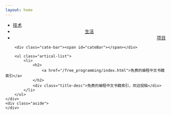 ```yaml
---
layout: home
---
```


<div class="index-content project">
    <div class="section">
        <ul class="artical-cate">
            <li><a href="/"><span>技术</span></a></li>
            <li style="text-align:center"><a href="/opinion"><span>生活</span></a></li>
            <li class="on" style="text-align:right"><a href="/project"><span>项目</span></a></li>
        </ul>

        <div class="cate-bar"><span id="cateBar"></span></div>

        <ul class="artical-list">
            <li>
                <h2>
                    <a href="/free_programming/index.html">免费的编程中文书籍索引</a>
                </h2>
                <div class="title-desc">免费的编程中文书籍索引，欢迎投稿</div>
            </li>
        </ul>
    </div>
    <div class="aside">
    </div>
</div>
